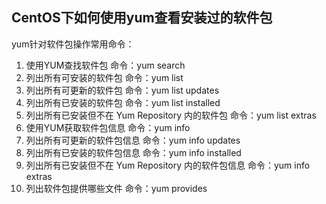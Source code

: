 ## CentOS下如何使用yum查看安装过的软件包

yum针对软件包操作常用命令： 

1. 使用YUM查找软件包 
   命令：yum search 
2. 列出所有可安装的软件包 
   命令：yum list 
3. 列出所有可更新的软件包 
   命令：yum list updates 
4. 列出所有已安装的软件包 
   命令：yum list installed 
5. 列出所有已安装但不在 Yum Repository 内的软件包 
   命令：yum list extras 
6. 使用YUM获取软件包信息 
   命令：yum info 
7. 列出所有可更新的软件包信息 
   命令：yum info updates 
8. 列出所有已安装的软件包信息 
   命令：yum info installed 
9. 列出所有已安装但不在 Yum Repository 内的软件包信息 
   命令：yum info extras 
10. 列出软件包提供哪些文件 
    命令：yum provides
